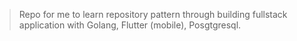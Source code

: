 > Repo for me to learn repository pattern through building fullstack application with Golang, Flutter (mobile), Posgtgresql.
